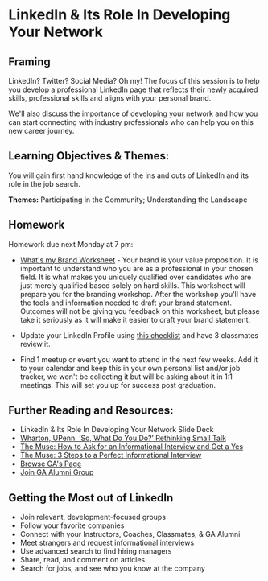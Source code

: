 
# LinkedIn & Its Role In Developing Your Network

## Framing 
LinkedIn? Twitter? Social Media? Oh my! The focus of this session is to help you develop a professional LinkedIn page that reflects their newly acquired skills, professional skills and aligns with your personal brand. 

We'll also discuss the importance of developing your network and how you can start connecting with industry professionals who can help you on this new career journey.

## Learning Objectives & Themes:
You will gain first hand knowledge of the ins and outs of LinkedIn and its role in the job search.  

**Themes:** Participating in the Community; Understanding the Landscape

## Homework
Homework due next Monday at 7 pm: 
* [What's my Brand Worksheet](https://goo.gl/forms/D0b8NduNrraYIVFW2) - Your brand is your value proposition. It is important to understand who you are as a professional in your chosen field. It is what makes you uniquely qualified over candidates who are just merely qualified based solely on hard skills. This worksheet will prepare you for the branding workshop. After the workshop you'll have the tools and information needed to draft your brand statement. Outcomes will not be giving you feedback on this worksheet, but please take it seriously as it will make it easier to craft your brand statement.

* Update your LinkedIn Profile using [this checklist](https://drive.google.com/open?id=1_hUYTTiR-r7IZW6176g7xBtE4EHXDTVPt45qhc1VX8s) and have 3 classmates review it.

* Find 1 meetup or event you want to attend in the next few weeks. Add it to your calendar and keep this in your own personal list and/or job tracker, we won't be collecting it but will be asking about it in 1:1 meetings. This will set you up for success post graduation.

## Further Reading and Resources: 
- LinkedIn & Its Role In Developing Your Network Slide Deck
- [Wharton, UPenn: ‘So, What Do You Do?’ Rethinking Small Talk](http://knowledge.wharton.upenn.edu/article/so-what-do-you-do-rethinking-small-talk/?utm_source=Sailthru&utm_medium=email&utm_campaign=%2A%20New%20BOTW%20Template%2011/8/15&utm_term=Sunday%20-%20Best%20of%20The%20Web)
- [The Muse: How to Ask for an Informational Interview and Get a Yes](https://www.themuse.com/advice/how-to-ask-for-an-informational-interview-and-get-a-yes)
- [The Muse: 3 Steps to a Perfect Informational Interview](https://www.themuse.com/advice/3-steps-to-a-perfect-informational-interview)
- [Browse GA's Page](https://www.linkedin.com/edu/alumni?id=150005&trk=edu-up-nav-menu-alumni) 
- [Join GA Alumni Group](https://www.linkedin.com/edu/alumni?id=150005&trk=edu-up-nav-menu-alumni) 

## Getting the Most out of LinkedIn
- Join relevant, development-focused groups 
- Follow your favorite companies 
- Connect with your Instructors, Coaches, Classmates, & GA Alumni
- Meet strangers and request informational interviews 
- Use advanced search to find hiring managers 
- Share, read, and comment on articles 
- Search for jobs, and see who you know at the company
